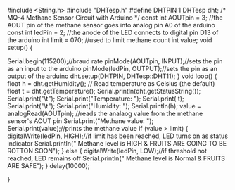 #include <String.h>
#include "DHTesp.h"
#define DHTPIN 1
DHTesp dht;
/* MQ-4 Methane Sensor Circuit with Arduino */
const int AOUTpin = 3; //the AOUT pin of the methane sensor goes into analog pin A0 of the arduino
const int ledPin = 2; //the anode of the LED connects to digital pin D13 of the arduino
int limit = 070;  //used to limit methane count
int value;
void setup()
{

  Serial.begin(115200);//braud rate
  pinMode(AOUTpin, INPUT);//sets the pin as an input to the arduino
  pinMode(ledPin, OUTPUT);//sets the pin as an output of the arduino
  dht.setup(DHTPIN, DHTesp::DHT11);
}
void loop()
{
  float h = dht.getHumidity();
  // Read temperature as Celsius (the default)
  float t = dht.getTemperature();
  Serial.println(dht.getStatusString());
  Serial.print("\t");
  Serial.print("Temperature: ");
  Serial.print( t);
  Serial.print("\t");
  Serial.print("Humidity: ");
  Serial.println(h);
  value = analogRead(AOUTpin); //reads the analaog value from the methane sensor's AOUT pin
  Serial.print("Methane value: ");
  Serial.print(value);//prints the methane value
  if (value > limit)
  {
    digitalWrite(ledPin, HIGH);//if limit has been reached, LED turns on as status indicator
    Serial.println(" Methane level is HIGH & FRUITS ARE GOING TO BE ROTTON SOON");
  }
  else
  {
    digitalWrite(ledPin, LOW);//if threshold not reached, LED remains off
    Serial.println(" Methane level is Normal & FRUITS ARE SAFE");
  }
  delay(10000);

}


